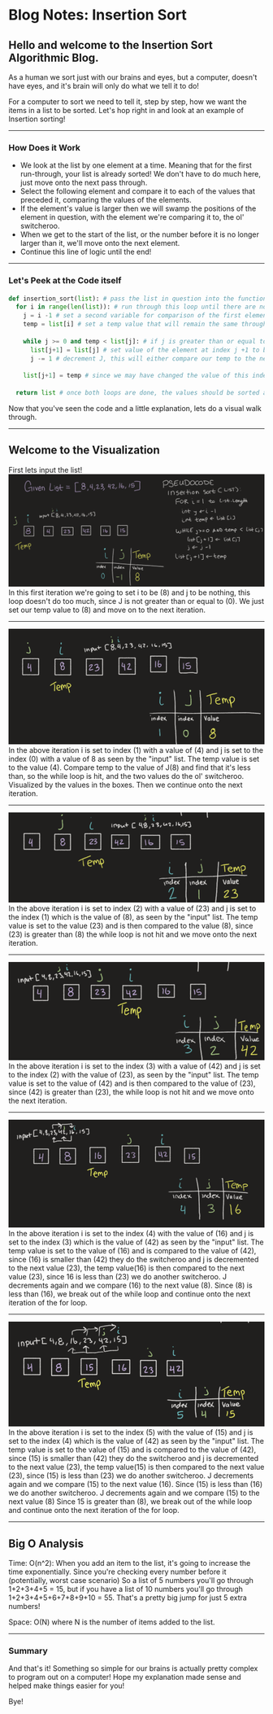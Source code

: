 # Blog Notes: Insertion Sort

## Hello and welcome to the Insertion Sort Algorithmic Blog.

As a human we sort just with our brains and eyes, but a computer, doesn't have eyes, and it's brain will only do what we tell it to do!

For a computer to sort we need to tell it, step by step, how we want the items in a list to be sorted.
Let's hop right in and look at an example of Insertion sorting!
___

### How Does it Work

* We look at the list by one element at a time. Meaning that for the first run-through, your list is already sorted! We don't have to do much here, just move onto the next pass through.
* Select the following element and compare it to each of the values that preceded it, comparing the values of the elements.
* If the element's value is larger then we will swamp the positions of the element in question, with the element we're comparing it to, the ol' switcheroo.
* When we get to the start of the list, or the number before it is no longer larger than it, we'll move onto the next element.
* Continue this line of logic until the end!

___

### Let's Peek at the Code itself

```python
def insertion_sort(list): # pass the list in question into the function, to be sorted
  for i in range(len(list)): # run through this loop until there are no more items in the list
    j = i -1 # set a second variable for comparison of the first element (i)
    temp = list[i] # set a temp value that will remain the same throughout this iteration of the loop

    while j >= 0 and temp < list[j]: # if j is greater than or equal to 0 (meaning i is >= 1) AND the temp (value of the list at index i) is LESS THAN the value of the list at index j, then run this loop!
      list[j+1] = list[j] # set value of the element at index j +1 to be the value of the element at index j (This is the ol' switcheroo we mentioned)
      j -= 1 # decrement J, this will either compare our temp to the next element, or it will break us out of the while loop

    list[j+1] = temp # since we may have changed the value of this index position, we want to do a reset to the last element we were comparing (which is temp!) setting us up to go to the next iteration of the for loop

  return list # once both loops are done, the values should be sorted and we can return the fully sorted list.
```
Now that you've seen the code and a little explanation, lets do a visual walk through.
___

## Welcome to the Visualization

First lets input the list!
![image1](assets/image1.png)
In this first iteration we're going to set i to be (8) and j to be nothing, this loop doesn't do too much, since J is not greater than or equal to (0). We just set our temp value to (8) and move on to the next iteration.
___
![image2](assets/image2.png)
In the above iteration i is set to index (1) with a value of (4) and j is set to the index (0) with a value of 8 as seen by the "input" list.
The temp value is set to the value (4). Compare temp to the value of J(8) and find that it's less than, so the while loop is hit, and the two values do the ol' switcheroo. Visualized by the values in the boxes. Then we continue onto the next iteration.
___
![image3](assets/image3.png)
In the above iteration i is set to index (2) with a value of (23) and j is set to the index (1) which is the value of (8), as seen by the "input" list.
The temp value is set to the value (23) and is then compared to the value (8), since (23) is greater than (8) the while loop is not hit and we move onto the next iteration.
___
![image4](assets/image4.png)
In the above iteration i is set to the index (3) with a value of (42) and j is set to the index (2) with the value of (23), as seen by the "input" list.
The temp value is set to the value of (42) and is then compared to the value of (23), since (42) is greater than (23), the while loop is not hit and we move onto the next iteration.
___
![image5](assets/image5.png)
In the above iteration i is set to the index (4) with the value of (16) and j is set to the index (3) which is the value of (42) as seen by the "input" list.
The temp value is set to the value of (16) and is compared to the value of (42), since (16) is smaller than (42) they do the switcheroo and j is decremented to the next value (23), the temp value(16) is then compared to the next value (23), since 16 is less than (23) we do another switcheroo. J decrements again and we compare (16) to the next value (8). Since (8) is less than (16), we break out of the while loop and continue onto the next iteration of the for loop.
___
![image6](assets/image6.png)
In the above iteration i is set to the index (5) with the value of (15) and j is set to the index (4) which is the value of (42) as seen by the "input" list.
The temp value is set to the value of (15) and is compared to the value of (42), since (15) is smaller than (42) they do the switcheroo and j is decremented to the next value (23), the temp value(15) is then compared to the next value (23), since (15) is less than (23) we do another switcheroo. J decrements again and we compare (15) to the next value (16). Since (15) is less than (16) we do another switcheroo. J decrements again and we compare (15) to the next value (8) Since 15 is greater than (8), we break out of the while loop and continue onto the next iteration of the for loop.
___

## Big O Analysis

Time: O(n^2): When you add an item to the list, it's going to increase the time exponentially. Since you're checking every number before it (potentially, worst case scenario) So a list of 5 numbers you'll go through 1+2+3+4+5 = 15, but if you have a list of 10 numbers you'll go through 1+2+3+4+5+6+7+8+9+10 = 55. That's a pretty big jump for just 5 extra numbers!

Space: O(N) where N is the number of items added to the list.
___

### Summary

And that's it!
Something so simple for our brains is actually pretty complex to program out on a computer!
Hope my explanation made sense and helped make things easier for you!

Bye!
